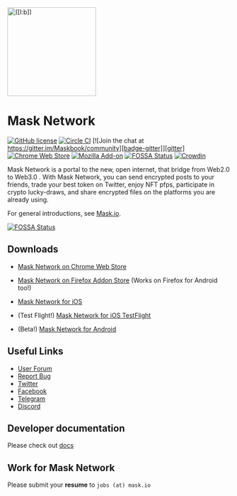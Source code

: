 <!-- cspell:ignore jkoeaghipilijlahjplgbfiocjhldnap pfps -->
<!-- markdownlint-disable no-inline-html first-line-heading -->
<a href="https://mask.io">
  <img src="https://dimensiondev.github.io/Mask-VI/assets/Logo/MB--Logo--Geo--ForceCircle--Blue.svg"
       width="200" height="200" title="([I:b])" alt="([I:b])">
</a>
<!-- markdownlint-enable no-inline-html first-line-heading -->

# Mask Network

[![GitHub license][badge-license]][license]
[![Circle CI][badge-ci]][circle-ci]
[![Join the chat at https://gitter.im/Maskbook/community][badge-gitter]][gitter]
[![Chrome Web Store][badge-chrome]][client-chrome]
[![Mozilla Add-on][badge-firefox]][client-firefox]
[![FOSSA Status][badge-fossa]][fossa]
[![Crowdin][badge-crowdin]][crowdin]

Mask Network is a portal to the new, open internet, that bridge from Web2.0 to Web3.0 .
With Mask Network, you can send encrypted posts to your friends, trade your best token on Twitter, enjoy NFT pfps,
participate in crypto lucky-draws, and share encrypted files on the platforms you are already using.

For general introductions, see [Mask.io](https://mask.io).

[![FOSSA Status][fossa-status]][fossa]

## Downloads

- [Mask Network on Chrome Web Store][client-chrome]
- [Mask Network on Firefox Addon Store][client-firefox] (Works on Firefox for Android too!)

- [Mask Network for iOS][client-ios]
- (Test Flight!) [Mask Network for iOS TestFlight][client-ios-testflight]
- (Beta!) [Mask Network for Android][client-android]

## Useful Links

- [User Forum](https://github.com/DimensionDev/Maskbook/discussions)
- [Report Bug][report-bug]
- [Twitter](https://twitter.com/realMaskNetwork)
- [Facebook](https://www.facebook.com/masknetwork)
- [Telegram](https://t.me/maskbook_group)
- [Discord](https://discord.gg/4SVXvj7)

## Developer documentation

Please check out [docs](docs)

## Work for Mask Network

Please submit your **resume** to `jobs (at) mask.io`

[badge-chrome]: https://img.shields.io/chrome-web-store/v/jkoeaghipilijlahjplgbfiocjhldnap.svg?logo=Maskbook&logoColor=%231c68f3&style=flat-square&label=Chrome%20store
[badge-ci]: https://img.shields.io/circleci/project/github/DimensionDev/Maskbook.svg?style=flat-square&logo=circleci
[badge-crowdin]: https://badges.crowdin.net/mask-network/localized.svg
[badge-firefox]: https://img.shields.io/amo/v/maskbook?label=Firefox%20store&style=flat-square
[badge-fossa]: https://app.fossa.io/api/projects/git%2Bgithub.com%2FDimensionDev%2FMaskbook.svg?type=shield
[badge-gitter]: https://badges.gitter.im/Maskbook/community.svg
[badge-license]: https://img.shields.io/badge/license-AGPL-blue.svg?style=flat-square
[client-android]: https://play.google.com/store/apps/details?id=com.dimension.maskbook
[client-chrome]: https://chrome.google.com/webstore/detail/maskbook/jkoeaghipilijlahjplgbfiocjhldnap/
[client-firefox]: https://addons.mozilla.org/en-US/firefox/addon/maskbook/
[client-ios-testflight]: https://testflight.apple.com/join/PYomz4pJ
[client-ios]: https://apps.apple.com/app/id1478382964
[bounty]: https://github.com/DimensionDev/Maskbook/issues?q=is%3Aopen+is%3Aissue+label%3A%22Bounty%3A+Open%22
[circle-ci]: https://circleci.com/gh/DimensionDev/Maskbook
[crowdin]: https://crowdin.com/project/mask-network
[fossa-status]: https://app.fossa.io/api/projects/git%2Bgithub.com%2FDimensionDev%2FMaskbook.svg?type=large
[fossa]: https://app.fossa.io/projects/git%2Bgithub.com%2FDimensionDev%2FMaskbook
[gitter]: https://gitter.im/Maskbook/community
[license]: https://github.com/DimensionDev/Maskbook/blob/master/LICENSE
[report-bug]: https://github.com/DimensionDev/Maskbook/issues/new?template=bug.md&assignees=jack-works&projects=DimensionDev/Maskbook/3&title=%5BBug%5D%20&labels=Type%3A%20Bug
